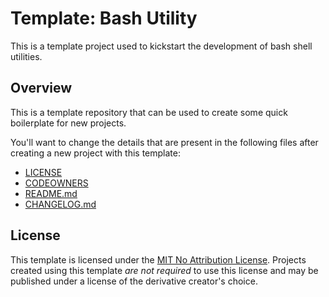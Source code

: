 # Template: Bash Utility

This is a template project used to kickstart the development of bash shell utilities.

## Overview

<!-- This section should provide an overview of the project. -->

This is a template repository that can be used to create some quick boilerplate for new projects.

You'll want to change the details that are present in the following files after creating a new project with this template:

- [LICENSE](LICENSE)
- [CODEOWNERS](.github/CODEOWNERS)
- [README.md](README.md)
- [CHANGELOG.md](CHANGELOG.md)

## License

<!-- This section should provide an overview of your project's license. -->

This template is licensed under the [MIT No Attribution License]. Projects created using this template *are not required* to use this license and may be published under a license of the derivative creator's choice.

<!-- Links -->

[MIT No Attribution License]: https://spdx.org/licenses/MIT-0.html